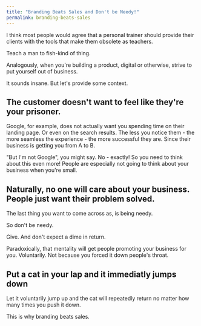 ```yaml
---
title: "Branding Beats Sales and Don't be Needy!"
permalink: branding-beats-sales
---
```

I think most people would agree that a personal trainer should provide their clients with the tools that make them obsolete as teachers.

Teach a man to fish-kind of thing.

Analogously, when you're building a product, digital or otherwise, strive to put yourself out of business.

It sounds insane. But let's provide some context.

## The customer doesn't want to feel like they're your prisoner.
Google, for example, does not actually want you spending time on their landing page. Or even on the search results. The less you notice them - the more seamless the experience - the more successful they are. Since their business is getting you from A to B.

"But I'm not Google", you might say. No - exactly! So you need to think about this even more! People are especially not going to think about your business when you're small.

## Naturally, no one will care about your business. People just want their problem solved.
The last thing you want to come across as, is being needy.

So don't be needy.

Give. And don't expect a dime in return.

Paradoxically, that mentality will get people promoting your business for you. Voluntarily. Not because you forced it down people's throat.

## Put a cat in your lap and it immediatly jumps down
Let it voluntarily jump up and the cat will repeatedly return no matter how many times you push it down.

This is why branding beats sales.